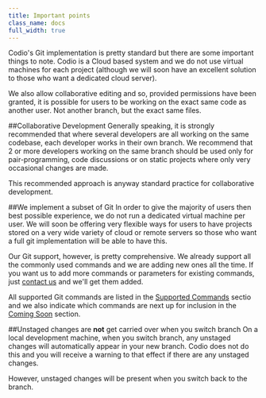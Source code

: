 ```yaml
---
title: Important points
class_name: docs
full_width: true
---
```


Codio's Git implementation is pretty standard but there are some important things to note. Codio is a Cloud based system and we do not use virtual machines for each project (although we will soon have an excellent solution to those who want a dedicated cloud server).

We also allow collaborative editing and so, provided permissions have been granted, it is possible for users to be working on the exact same code as another user. Not another branch, but the exact same files.

##Collaborative Development
Generally speaking, it is strongly recommended that where several developers are all working on the same codebase, each developer works in their own branch. We recommend that 2 or more developers working on the same branch should be used only for pair-programming, code discussions or on static projects where only very occasional changes are made.

This recommended approach is anyway standard practice for collaborative development.

##We implement a subset of Git
In order to give the majority of users then best possible experience, we do not run a dedicated virtual machine per user. We will soon be offering very flexible ways for users to have projects stored on a very wide variety of cloud or remote servers so those who want  a full git implementation will be able to have this.

Our Git support, however, is pretty comprehensive. We already support all the commonly used commands and we are adding new ones all the time. If you want us to add more commands or parameters for existing commands, just [contact us](/docs) and we'll get them added.

All supported Git commands are listed in the [Supported Commands](/docs/git/supported) sectio and we also indicate which commands are next up for inclusion in the [Coming Soon](/docs/git/coming) section.

##Unstaged changes are **not** get carried over when you switch branch
On a local development machine, when you switch branch, any unstaged changes will automatically appear in your new branch. Codio does not do this and you will receive a warning to that effect if there are any unstaged changes.

However, unstaged changes will be present when you switch back to the branch.


